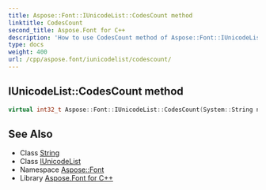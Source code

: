 ```yaml
---
title: Aspose::Font::IUnicodeList::CodesCount method
linktitle: CodesCount
second_title: Aspose.Font for C++
description: 'How to use CodesCount method of Aspose::Font::IUnicodeList class in C++.'
type: docs
weight: 400
url: /cpp/aspose.font/iunicodelist/codescount/
---
```

## IUnicodeList::CodesCount method




```cpp
virtual int32_t Aspose::Font::IUnicodeList::CodesCount(System::String name)=0
```

## See Also

* Class [String](../../../system/string/)
* Class [IUnicodeList](../)
* Namespace [Aspose::Font](../../)
* Library [Aspose.Font for C++](../../../)
